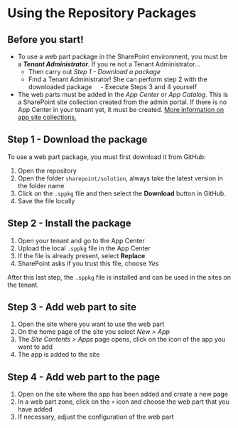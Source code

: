 # Using the Repository Packages

## Before you start!
- To use a web part package in the SharePoint environment, you must be a *__Tenant Administrator__*. If you re not a Tenant Administrator...
    - Then carry out *Step 1 - Download a package*
    - Find a Tenant Administrator! She can perform step 2 with the downloaded package
    - Execute Steps 3 and 4 yourself 
- The web parts must be added in the *App Center* or *App Catalog*. This is a SharePoint site collection created from the admin portal. If there is no App Center in your tenant yet, it must be created. [More information on app site collections.](https://docs.microsoft.com/en-us/sharepoint/use-app-catalog)

## Step 1 - Download the package

To use a web part package, you must first download it from GitHub:
1. Open the repository
2. Open the folder `sharepoint/solution`, always take the latest version in the folder name
3. Click on the `.sppkg` file and then select the **Download** button in GitHub.
4. Save the file locally 

## Step 2 - Install the package

1. Open your tenant and go to the App Center
2. Upload the local `.sppkg` file in the App Center
3. If the file is already present, select **Replace**
4. SharePoint asks if you trust this file, choose *Yes*

After this last step, the `.sppkg` file is installed and can be used in the sites on the tenant.

## Step 3 - Add web part to site

1. Open the site where you want to use the web part
2. On the home page of the site you select *New > App*
3. The *Site Contents > Apps* page opens, click on the icon of the app you want to add
4. The app is added to the site

## Step 4 - Add web part to the page

1. Open on the site where the app has been added and create a new page
2. In a web part zone, click on the `+` icon and choose the web part that you have added
3. If necessary, adjust the configuration of the web part
